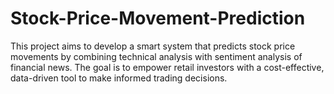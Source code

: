 # Stock-Price-Movement-Prediction
This project aims to develop a smart system that predicts stock price movements by combining technical analysis with sentiment analysis of financial news. The goal is to empower retail investors with a cost-effective, data-driven tool to make informed trading decisions.
